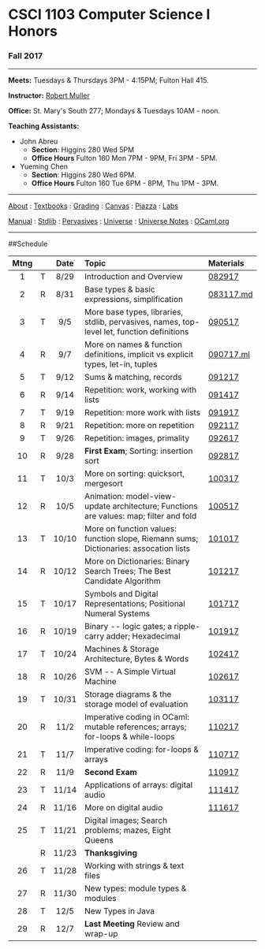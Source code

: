 # CSCI 1103 Computer Science I Honors

### Fall 2017

---

**Meets:** Tuesdays & Thursdays 3PM - 4:15PM; Fulton Hall 415.

**Instructor:** [Robert Muller](http://www.cs.bc.edu/~muller/)

**Office:** St. Mary's South 277; Mondays & Tuesdays 10AM - noon.

**Teaching Assistants:**

+ John Abreu
  + **Section**: Higgins 280 Wed 5PM
  + **Office Hours** Fulton 160 Mon 7PM - 9PM, Fri 3PM - 5PM.
+ Yueming Chen
  + **Section**: Higgins 280 Wed 6PM.
  + **Office Hours** Fulton 160 Tue 6PM - 8PM, Thu 1PM - 3PM.


---

[About](resources/about.md) : [Textbooks](resources/textbooks.md) : [Grading](resources/grading.md) : [Canvas](https://bostoncollege.instructure.com/courses/1579254/gradebook)  : [Piazza](https://piazza.com/class/j6pep61xju0m5) : [Labs](resources/labs.md)

[Manual](http://caml.inria.fr/pub/docs/manual-ocaml/index.html) : [Stdlib](http://caml.inria.fr/pub/docs/manual-ocaml/stdlib.html) : [Pervasives](http://caml.inria.fr/pub/docs/manual-ocaml/libref/Pervasives.html) : [Universe](http://www.is.ocha.ac.jp/~asai/Universe/en/) : [Universe Notes](./resources/universe/README.md) : [OCaml.org](https://ocaml.org/)

---

##Schedule

| Mtng |      | Date  | Topic                                    | Materials                                |
| :--: | :--: | :---: | :--------------------------------------- | :--------------------------------------- |
|  1   |  T   | 8/29  | Introduction and Overview                | [082917](https://github.com/BC-CSCI1103/082917)                                |
|  2   |  R   | 8/31  | Base types & basic expressions, simplification | [083117.md](./notes/083117.md)           |
|  3   |  T   |  9/5  | More base types, libraries, stdlib, pervasives, names, top-level let, function definitions | [090517]()                               |
|  4   |  R   |  9/7  | More on names & function definitions, implicit vs explicit types, let-in, tuples | [090717.ml](./code/090717.ml)            |
|  5   |  T   | 9/12  | Sums & matching, records                 | [091217](https://github.com/BC-CSCI1103/091217) |
|  6   |  R   | 9/14  | Repetition: work, working with lists     | [091417](https://github.com/BC-CSCI1103/091417) |
|  7   |  T   | 9/19  | Repetition: more work with lists         | [091917](https://github.com/BC-CSCI1103/091917) |
|  8   |  R   | 9/21  | Repetition: more on repetition           | [092117](https://github.com/BC-CSCI1103/092117) |
|  9   |  T   | 9/26  | Repetition: images, primality            | [092617](https://github.com/BC-CSCI1103/092617) |
|  10  |  R   | 9/28  | **First Exam**; Sorting: insertion sort  | [092817](https://github.com/BC-CSCI1103/092817) |
|  11  |  T   | 10/3  | More on sorting: quicksort, mergesort    | [100317](https://github.com/BC-CSCI1103/100317) |
|  12  |  R   | 10/5  | Animation: model-view-update architecture; Functions are values: map; filter and fold | [100517](https://github.com/BC-CSCI1103/100517) |
|  13  |  T   | 10/10 | More on function values: function slope, Riemann sums; Dictionaries: assocation lists | [101017](https://github.com/BC-CSCI1103/101017) |
|  14  |  R   | 10/12 | More on Dictionaries: Binary Search Trees; The Best Candidate Algorithm | [101217](https://github.com/BC-CSCI1103/101217) |
|  15  |  T   | 10/17 | Symbols and Digital Representations; Positional Numeral Systems | [101717](https://github.com/BC-CSCI1103/101717) |
|  16  |  R   | 10/19 | Binary -- logic gates; a ripple-carry adder; Hexadecimal | [101917](https://github.com/BC-CSCI1103/101917) |
|  17  |  T   | 10/24 | Machines & Storage Architecture, Bytes & Words | [102417](https://github.com/BC-CSCI1103/102417) |
|  18  |  R   | 10/26 | SVM -- A Simple Virtual Machine          | [102617](https://github.com/BC-CSCI1103/102617) |
|  19  |  T   | 10/31 | Storage diagrams & the storage model of evaluation | [103117](https://github.com/BC-CSCI1103/103117) |
|  20  |  R   | 11/2  | Imperative coding in OCaml: mutable references; arrays; for-loops & while-loops | [110217](https://github.com/BC-CSCI1103/110217) |
|  21  |  T   | 11/7  | Imperative coding: for-loops & arrays    | [110717](https://github.com/BC-CSCI1103/110717) |
|  22  |  R   | 11/9  | **Second Exam**                          | [110917](https://github.com/BC-CSCI1103/110917) |
|  23  |  T   | 11/14 | Applications of arrays: digital audio    | [111417](https://github.com/BC-CSCI1103/111417) |
|  24  |  R   | 11/16 | More on digital audio                    | [111617](https://github.com/BC-CSCI1103/111617) |
|  25  |  T   | 11/21 | Digital images; Search problems; mazes, Eight Queens |                                          |
|      |  R   | 11/23 | **Thanksgiving**                         |                                          |
|  26  |  T   | 11/28 | Working with strings & text files        |                                          |
|  27  |  R   | 11/30 | New types: module types & modules        |                                          |
|  28  |  T   | 12/5  | New Types in Java                        |                                          |
|  29  |  R   | 12/7  | **Last Meeting** Review and wrap-up      |                                          |
